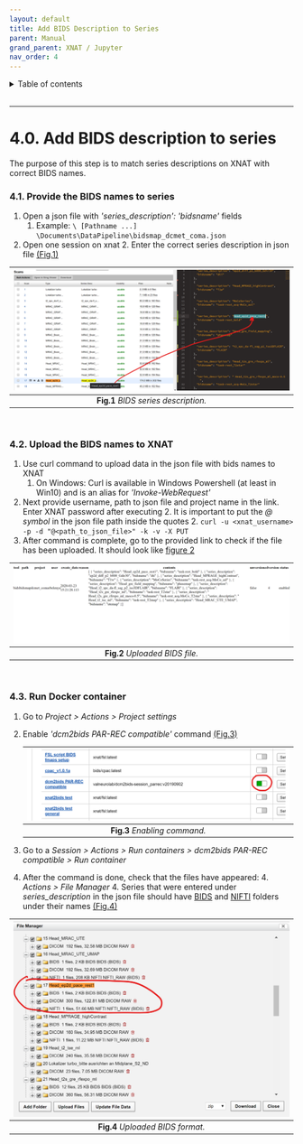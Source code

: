 ```yaml
---
layout: default
title: Add BIDS Description to Series
parent: Manual
grand_parent: XNAT / Jupyter
nav_order: 4
---
```


<details markdown="block">
  <summary>
    Table of contents
  </summary>
  {: .text-delta }
1. TOC
{:toc}
</details>

<br/>

***

# 4.0. Add BIDS description to series

The purpose of this step is to match series descriptions on XNAT with correct BIDS names.


### 4.1. Provide the BIDS names to series 


1. Open a json file with *'series_description': 'bidsname'* fields
	1. Example: `\ [Pathname ...] \Documents\DataPipeline\bidsmap_dcmet_coma.json`
2. Open one session on xnat
	2. Enter the correct series description in json file [(Fig.1)](#Manual/Add_BIDS/BIDS_description)


<a name="Manual/Add_BIDS/BIDS_description"></a>

| ![BIDS_description](../../../pics/BIDS_description.png) | 
|:--:| 
| **Fig.1** *BIDS series description.* |


<br/>

### 4.2. Upload the BIDS names to XNAT

1. Use curl command to upload data in the json file with bids names to XNAT
	1. On Windows: Curl is available in Windows Powershell (at least in Win10) and is an alias for *'Invoke-WebRequest'*
2. Next provide username, path to json file and project name in the link. Enter XNAT password after executing
	2. It is important to put the *@ symbol* in the json file path inside the quotes
	2. `curl -u <xnat_username> -p -d "@<path_to_json_file>" -k -v -X PUT`
3. After command is complete, go to the provided link to check if the file has been uploaded. It should look like [figure 2](#Manual/Add_BIDS/BIDS_2)


<a name="Manual/Add_BIDS/BIDS_2"></a>

| ![BIDS_2](../../../pics/BIDS_2.png) | 
|:--:| 
| **Fig.2** *Uploaded BIDS file.* |

<br/>

### 4.3. Run Docker container
	
1. Go to *Project > Actions > Project settings*
2. Enable *'dcm2bids PAR-REC compatible'* command [(Fig.3)](#Manual/Add_BIDS/Enable_command)


	<a name="Manual/Add_BIDS/Enable_command"></a>

	| ![Enable_command](../../../pics/Enable_command.png) | 
	|:--:| 
	| **Fig.3** *Enabling command.* |


3. Go to a *Session > Actions > Run containers > dcm2bids PAR-REC compatible > Run container*
4. After the command is done, check that the files have appeared:
	4. *Actions > File Manager*
	4. Series that were entered under *series_description* in the json file should have [BIDS](../../Glossary/glossary.md/#BIDS) and [NIFTI](../../Glossary/glossary.md/#NIFTI) folders under their names [(Fig.4)](#Manual/Add_BIDS/BIDS_3)



<a name="Manual/Add_BIDS/BIDS_3"></a>

| ![BIDS_3](../../../pics/BIDS_3.png) | 
|:--:| 
| **Fig.4** *Uploaded BIDS format.* |

